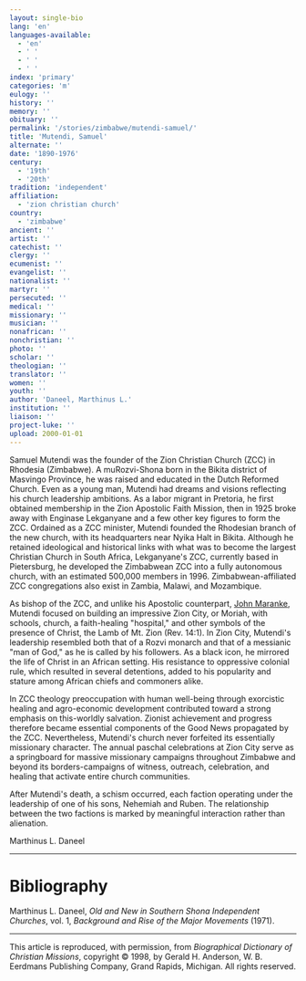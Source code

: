 ```yaml
---
layout: single-bio
lang: 'en'
languages-available:
  - 'en'
  - ' '
  - ' '
  - ' '
index: 'primary'
categories: 'm'
eulogy: ''
history: ''
memory: ''
obituary: ''
permalink: '/stories/zimbabwe/mutendi-samuel/'
title: 'Mutendi, Samuel'
alternate: ''
date: '1890-1976'
century:
  - '19th'
  - '20th'
tradition: 'independent'
affiliation:
  - 'zion christian church'
country:
  - 'zimbabwe'
ancient: ''
artist: ''
catechist: ''
clergy: ''
ecumenist: ''
evangelist: ''
nationalist: ''
martyr: ''
persecuted: ''
medical: ''
missionary: ''
musician: ''
nonafrican: ''
nonchristian: ''
photo: ''
scholar: ''
theologian: ''
translator: ''
women: ''
youth: ''
author: 'Daneel, Marthinus L.'
institution: ''
liaison: ''
project-luke: ''
upload: 2000-01-01
---
```



Samuel Mutendi was the founder of the Zion Christian Church (ZCC) in Rhodesia (Zimbabwe). A muRozvi-Shona born in the Bikita district of Masvingo Province, he was raised and educated in the Dutch Reformed Church. Even as a young man, Mutendi had dreams and visions reflecting his church leadership ambitions. As a labor migrant in Pretoria, he first obtained membership in the Zion Apostolic Faith Mission, then in 1925 broke away with Enginase Lekganyane and a few other key figures to form the ZCC. Ordained as a ZCC minister, Mutendi founded the Rhodesian branch of the new church, with its headquarters near Nyika Halt in Bikita. Although he retained ideological and historical links with what was to become the largest Christian Church in South Africa, Lekganyane's ZCC, currently based in Pietersburg, he developed the Zimbabwean ZCC into a fully autonomous church, with an estimated 500,000 members in 1996. Zimbabwean-affiliated ZCC congregations also exist in Zambia, Malawi, and Mozambique.

As bishop of the ZCC, and unlike his Apostolic counterpart,
[John Maranke](maranke_john.html), Mutendi focused
on building an impressive Zion City, or Moriah, with schools,
church, a faith-healing "hospital," and other symbols of the
presence of Christ, the Lamb of Mt. Zion (Rev. 14:1). In Zion
City, Mutendi's leadership resembled both that of a Rozvi
monarch and that of a messianic "man of God," as he is called
by his followers. As a black icon, he mirrored the life of
Christ in an African setting. His resistance to oppressive
colonial rule, which resulted in several detentions, added
to his popularity and stature among African chiefs and commoners
alike.

In ZCC theology preoccupation with human well-being through exorcistic healing and agro-economic development contributed toward a strong emphasis on this-worldly salvation. Zionist achievement and progress therefore became essential components of the Good News propagated by the ZCC. Nevertheless, Mutendi's church never forfeited its essentially missionary character. The annual paschal celebrations at Zion City serve as a springboard for massive missionary campaigns throughout Zimbabwe and beyond its borders-campaigns of witness, outreach, celebration, and healing that activate entire church communities.

After Mutendi's death, a schism occurred, each faction operating under the leadership of one of his sons, Nehemiah and Ruben. The relationship between the two factions is marked by meaningful interaction rather than alienation.

Marthinus L. Daneel

---

# Bibliography

Marthinus L. Daneel, *Old and New in Southern Shona Independent Churches*, vol. 1, *Background and Rise of the Major Movements* (1971).

---

This article is reproduced, with permission, from *Biographical Dictionary of Christian Missions*, copyright © 1998, by Gerald H. Anderson, W. B. Eerdmans Publishing Company, Grand Rapids, Michigan. All rights reserved.